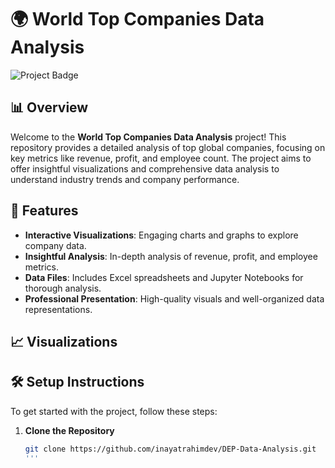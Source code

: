 # 🌍 World Top Companies Data Analysis

![Project Badge](https://img.shields.io/badge/Project-Data%20Analysis-blue?style=flat&logo=github)

## 📊 Overview

Welcome to the **World Top Companies Data Analysis** project! This repository provides a detailed analysis of top global companies, focusing on key metrics like revenue, profit, and employee count. The project aims to offer insightful visualizations and comprehensive data analysis to understand industry trends and company performance.

## 🚀 Features

- **Interactive Visualizations**: Engaging charts and graphs to explore company data.
- **Insightful Analysis**: In-depth analysis of revenue, profit, and employee metrics.
- **Data Files**: Includes Excel spreadsheets and Jupyter Notebooks for thorough analysis.
- **Professional Presentation**: High-quality visuals and well-organized data representations.

## 📈 Visualizations

## 🛠️ Setup Instructions

To get started with the project, follow these steps:

1. **Clone the Repository**

   ```bash
   git clone https://github.com/inayatrahimdev/DEP-Data-Analysis.git
   '''
